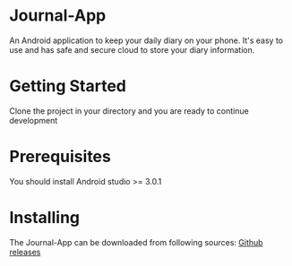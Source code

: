 # Journal-App
An Android application to keep your daily diary on your phone. It's easy to use and has safe and secure cloud to store your diary information.
# Getting Started
Clone the project in your directory and you are ready to continue development

# Prerequisites
You should install Android studio >= 3.0.1

# Installing
The Journal-App can be downloaded from following sources:
<a href="https://github.com/macobse/Journal-App/releases">Github releases </a>
